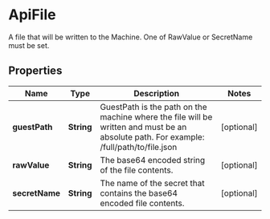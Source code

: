 

# ApiFile

A file that will be written to the Machine. One of RawValue or SecretName must be set.

## Properties

| Name | Type | Description | Notes |
|------------ | ------------- | ------------- | -------------|
|**guestPath** | **String** | GuestPath is the path on the machine where the file will be written and must be an absolute path. For example: /full/path/to/file.json |  [optional] |
|**rawValue** | **String** | The base64 encoded string of the file contents. |  [optional] |
|**secretName** | **String** | The name of the secret that contains the base64 encoded file contents. |  [optional] |



